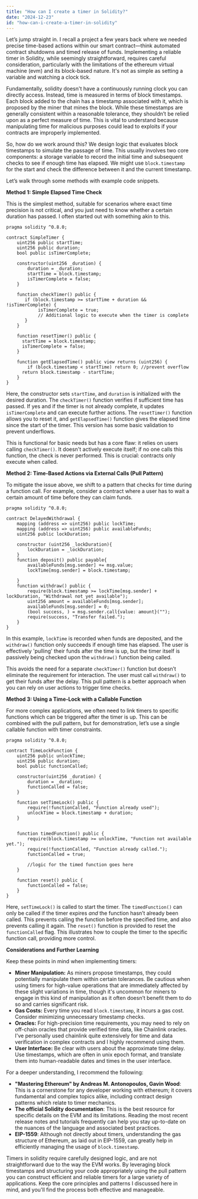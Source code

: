 ```yaml
---
title: "How can I create a timer in Solidity?"
date: "2024-12-23"
id: "how-can-i-create-a-timer-in-solidity"
---
```


Let’s jump straight in. I recall a project a few years back where we needed precise time-based actions within our smart contract—think automated contract shutdowns and timed release of funds. Implementing a reliable timer in Solidity, while seemingly straightforward, requires careful consideration, particularly with the limitations of the ethereum virtual machine (evm) and its block-based nature. It's not as simple as setting a variable and watching a clock tick.

Fundamentally, solidity doesn't have a continuously running clock you can directly access. Instead, time is measured in terms of block timestamps. Each block added to the chain has a timestamp associated with it, which is proposed by the miner that mines the block. While these timestamps are generally consistent within a reasonable tolerance, they shouldn’t be relied upon as a perfect measure of time. This is vital to understand because manipulating time for malicious purposes could lead to exploits if your contracts are improperly implemented.

So, how do we work around this? We design logic that evaluates block timestamps to simulate the passage of time. This usually involves two core components: a storage variable to record the initial time and subsequent checks to see if enough time has elapsed. We might use `block.timestamp` for the start and check the difference between it and the current timestamp.

Let’s walk through some methods with example code snippets.

**Method 1: Simple Elapsed Time Check**

This is the simplest method, suitable for scenarios where exact time precision is not critical, and you just need to know whether a certain duration has passed. I often started out with something akin to this.

```solidity
pragma solidity ^0.8.0;

contract SimpleTimer {
    uint256 public startTime;
    uint256 public duration;
    bool public isTimerComplete;

    constructor(uint256 _duration) {
        duration = _duration;
        startTime = block.timestamp;
        isTimerComplete = false;
    }

    function checkTimer() public {
       if (block.timestamp >= startTime + duration && !isTimerComplete) {
            isTimerComplete = true;
            // Additional logic to execute when the timer is complete
       }
    }

    function resetTimer() public {
      startTime = block.timestamp;
      isTimerComplete = false;
    }

    function getElapsedTime() public view returns (uint256) {
        if (block.timestamp < startTime) return 0; //prevent overflow
      return block.timestamp - startTime;
    }
}
```

Here, the constructor sets `startTime`, and `duration` is initialized with the desired duration. The `checkTimer()` function verifies if sufficient time has passed. If yes and if the timer is not already complete, it updates `isTimerComplete` and can execute further actions. The `resetTimer()` function allows you to reset it, and `getElapsedTime()` function gives the elapsed time since the start of the timer. This version has some basic validation to prevent underflows.

This is functional for basic needs but has a core flaw: it relies on users calling `checkTimer()`. It doesn't actively execute itself; if no one calls this function, the check is never performed. This is crucial: contracts only execute when called.

**Method 2: Time-Based Actions via External Calls (Pull Pattern)**

To mitigate the issue above, we shift to a pattern that checks for time during a function call. For example, consider a contract where a user has to wait a certain amount of time before they can claim funds.

```solidity
pragma solidity ^0.8.0;

contract DelayedWithdrawal {
    mapping (address => uint256) public lockTime;
    mapping (address => uint256) public availableFunds;
    uint256 public lockDuration;

    constructor (uint256 _lockDuration){
        lockDuration = _lockDuration;
    }
    function deposit() public payable{
        availableFunds[msg.sender] += msg.value;
        lockTime[msg.sender] = block.timestamp;

    }
    function withdraw() public {
        require(block.timestamp >= lockTime[msg.sender] + lockDuration, "Withdrawal not yet available");
        uint256 amount = availableFunds[msg.sender];
        availableFunds[msg.sender] = 0;
        (bool success, ) = msg.sender.call{value: amount}("");
        require(success, "Transfer failed.");
    }
}
```
In this example, `lockTime` is recorded when funds are deposited, and the `withdraw()` function only succeeds if enough time has elapsed. The user is effectively 'pulling' their funds after the time is up, but the timer itself is passively being checked upon the `withdraw()` function being called.

This avoids the need for a separate `checkTimer()` function but doesn’t eliminate the requirement for interaction. The user must call `withdraw()` to get their funds after the delay. This pull pattern is a better approach when you can rely on user actions to trigger time checks.

**Method 3: Using a Time-Lock with a Callable Function**

For more complex applications, we often need to link timers to specific functions which can be triggered after the timer is up. This can be combined with the pull pattern, but for demonstration, let’s use a single callable function with timer constraints.

```solidity
pragma solidity ^0.8.0;

contract TimeLockFunction {
    uint256 public unlockTime;
    uint256 public duration;
    bool public functionCalled;

    constructor(uint256 _duration) {
        duration = _duration;
        functionCalled = false;
    }

    function setTimeLock() public {
        require(!functionCalled, "Function already used");
        unlockTime = block.timestamp + duration;
    }


    function timedFunction() public {
        require(block.timestamp >= unlockTime, "Function not available yet.");
        require(!functionCalled, "Function already called.");
        functionCalled = true;

        //logic for the timed function goes here
    }

    function reset() public {
        functionCalled = false;
    }
}
```

Here, `setTimeLock()` is called to start the timer. The `timedFunction()` can only be called if the timer expires *and* the function hasn’t already been called. This prevents calling the function before the specified time, and also prevents calling it again. The `reset()` function is provided to reset the `functionCalled` flag. This illustrates how to couple the timer to the specific function call, providing more control.

**Considerations and Further Learning**

Keep these points in mind when implementing timers:

*   **Miner Manipulation:** As miners propose timestamps, they could potentially manipulate them within certain tolerances. Be cautious when using timers for high-value operations that are immediately affected by these slight variations in time, though it's uncommon for miners to engage in this kind of manipulation as it often doesn’t benefit them to do so and carries significant risk.
*   **Gas Costs:** Every time you read `block.timestamp`, it incurs a gas cost. Consider minimizing unnecessary timestamp checks.
*   **Oracles:** For high-precision time requirements, you may need to rely on off-chain oracles that provide verified time data, like Chainlink oracles. I've personally used chainlink quite extensively for time and data verification in complex contracts and I highly recommend using them.
*   **User Interface:** Be clear with users about the approximate time delay. Use timestamps, which are often in unix epoch format, and translate them into human-readable dates and times in the user interface.

For a deeper understanding, I recommend the following:

*   **"Mastering Ethereum" by Andreas M. Antonopoulos, Gavin Wood**: This is a cornerstone for any developer working with ethereum; it covers fundamental and complex topics alike, including contract design patterns which relate to timer mechanics.
*   **The official Solidity documentation**: This is the best resource for specific details on the EVM and its limitations. Reading the most recent release notes and tutorials frequently can help you stay up-to-date on the nuances of the language and associated best practices.
*   **EIP-1559**: Although not directly about timers, understanding the gas structure of Ethereum, as laid out in EIP-1559, can greatly help in efficiently managing the usage of `block.timestamp`.

Timers in solidity require carefully designed logic, and are not straightforward due to the way the EVM works. By leveraging block timestamps and structuring your code appropriately using the pull pattern you can construct efficient and reliable timers for a large variety of applications. Keep the core principles and patterns I discussed here in mind, and you'll find the process both effective and manageable.
